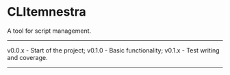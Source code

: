 # CLItemnestra

A tool for script management.

---

v0.0.x - Start of the project;
v0.1.0 - Basic functionality;
v0.1.x - Test writing and coverage.

---